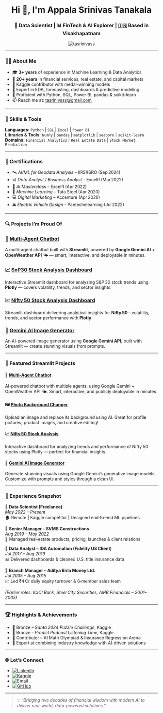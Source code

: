 <h1 align="center">Hi 👋, I'm Appala Srinivas Tanakala</h1>
<h3 align="center">🚀 Data Scientist | 📊 FinTech & AI Explorer | 🇮🇳 Based in Visakhapatnam</h3>

<p align="center">
  <img src="https://komarev.com/ghpvc/?username=tasrinivass&label=Profile%20views&color=0e75b6&style=flat" alt="tasrinivass" />
</p>

---

### 🧑‍💼 About Me

- 🎓 **3+ years** of experience in Machine Learning & Data Analytics  
- 💼 **20+ years** in financial services, real estate, and capital markets  
- 🥇 Kaggle contributor with medal-winning models  
- 🔎 Expert in EDA, forecasting, dashboards & predictive modeling  
- 💬 Proficient with Python, SQL, Power BI, pandas & scikit-learn  
- 📫 Reach me at: [tasrinivass@gmail.com](mailto:tasrinivass@gmail.com)

---

### 🔧 Skills & Tools

**Languages:** `Python` | `SQL` | `Excel` | `Power BI`  
**Libraries & Tools:** `NumPy` | `pandas` | `matplotlib` | `seaborn` | `scikit-learn`  
**Domains:** `Financial Analytics` | `Real Estate Data` | `Stock Market Prediction`  

---

### 📘 Certifications

- 🛰️ *AI/ML for Geodata Analysis* – IIRS/ISRO (Sep 2024)  
- 📊 *Data Analyst / Business Analyst* – ExcelR (Mar 2022)  
- 🧠 *AI Masterclass* – ExcelR (Apr 2022)  
- 🤖 *Machine Learning* – Tata Steel (Apr 2020)  
- 💻 *Digital Marketing* – Accenture (Apr 2020)  
- 🚘 *Electric Vehicle Design* – Pantechelearning (Jul 2022)

---

### 🔍 Projects I’m Proud Of

### 🤖 [Multi-Agent Chatbot](https://github.com/tasrinivass/multi-agent-chatbot)  
A multi-agent chatbot built with **Streamlit**, powered by **Google Gemini AI** + **OpenWeather API** 🌤️ — smart, interactive, and deployable in minutes.

### 📈 [SnP30 Stock Analysis Dashboard](https://github.com/tasrinivass/SnP30-stock-analysis)  
Interactive Streamlit dashboard for analyzing S&P 30 stock trends using **Plotly** — covers volatility, trends, and sector insights.

### 📈 [Nifty 50 Stock Analysis Dashboard](https://github.com/tasrinivass/nifty50-stock-analysis)  
Streamlit dashboard delivering analytical insights for **Nifty 50**—volatility, trends, and sector performance with **Plotly**.

### 🎨 [Gemini AI Image Generator](https://github.com/tasrinivass/gemini-image-generator)  
An AI-powered image generator using **Google Gemini API**, built with Streamlit — create stunning visuals from prompts.

---

### 🚀 Featured Streamlit Projects

#### 🤖 [Multi-Agent Chatbot](https://multi-agent-chatbot-yv35yj5g7obpbibcxnwrme.streamlit.app/)
AI-powered chatbot with multiple agents, using Google Gemini + OpenWeather API 🌤️. Smart, interactive, and publicly deployable in minutes.

#### 🖼️ [Photo Background Changer](https://photo-bg-changer-kdrxyvhjx3ibr4ccoddm3f.streamlit.app/)
Upload an image and replace its background using AI. Great for profile pictures, product images, and creative editing!

#### 📈 [Nifty 50 Stock Analysis](https://nifty50-stock-analysis-cyuz5gmnyxcd48pfxszwdy.streamlit.app/)
Interactive dashboard for analyzing trends and performance of Nifty 50 stocks using Plotly — perfect for financial insights.

#### 🎨 [Gemini AI Image Generator](https://gemini-image-generator-bdyowfxxqb4q5htbrrgjzv.streamlit.app/)
Generate stunning visuals using Google Gemini’s generative image models. Customize with prompts and styles through a clean UI.


---

### 💼 Experience Snapshot

**🔹 Data Scientist (Freelance)**  
*May 2022 – Present*  
🏠 Remote | Kaggle competitor | Designed end‑to‑end ML pipelines

**🔹 Senior Manager – SVMS Constructions**  
*Aug 2019 – May 2022*  
🏢 Managed real‑estate products, pricing, launches & client relations

**🔹 Data Analyst – IDA Automation (Fidelity US Client)**  
*Jul 2017 – Aug 2019*  
📊 Delivered dashboards & cleaned U.S. title insurance data

**🔹 Branch Manager – Aditya Birla Money Ltd.**  
*Jul 2005 – Aug 2015*  
📈 Led ₹4 Cr daily equity turnover & 6‑member sales team

*(Earlier roles: ICICI Bank, Steel City Securities, AMB Financials – 2001–2005)*

---

### 🏆 Highlights & Achievements

- 🥉 Bronze – *Santa 2024 Puzzle Challenge*, Kaggle  
- 🥉 Bronze – *Predict Podcast Listening Time*, Kaggle  
- 🧠 Contributor – AI Math Olympiad & Insurance Regression Arena  
- 🎯 Expert at combining industry knowledge with AI-driven solutions

---

### 🌐 Let’s Connect

- [![LinkedIn](https://img.shields.io/badge/LinkedIn-0077B5?style=for-the-badge&logo=linkedin&logoColor=white)](https://www.linkedin.com/in/srinivas-t-a-557637119/)  
- [![Kaggle](https://img.shields.io/badge/Kaggle-20BEFF?style=for-the-badge&logo=kaggle&logoColor=white)](https://www.kaggle.com/srinivasta)  
- [![Email](https://img.shields.io/badge/Email-D14836?style=for-the-badge&logo=gmail&logoColor=white)](mailto:tasrinivass@gmail.com)  
- [![GitHub](https://img.shields.io/badge/GitHub-181717?style=for-the-badge&logo=github&logoColor=white)](https://github.com/tasrinivass)

---

> 💡 *“Bridging two decades of financial wisdom with modern AI to deliver real-world, data-powered solutions.”*
